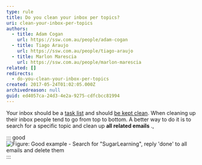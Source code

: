 ```yaml
---
type: rule
title: Do you clean your inbox per topics?
uri: clean-your-inbox-per-topics
authors:
  - title: Adam Cogan
    url: https://ssw.com.au/people/adam-cogan
  - title: Tiago Araujo
    url: https://ssw.com.au/people/tiago-araujo
  - title: Marlon Marescia
    url: https://ssw.com.au/people/marlon-marescia
related: []
redirects:
  - do-you-clean-your-inbox-per-topics
created: 2017-05-24T01:02:05.000Z
archivedreason: null
guid: ed4057ca-24d3-4e2a-9275-cdfcbcc81994
---
```

Your inbox should be a [task list](/dones-is-your-inbox-a-task-list-only) and should [be kept clean](/dones-do-you-reply-done-and-delete-the-original-email). When cleaning up their inbox people tend to go from top to bottom. A better way to do it is to search for a specific topic and clean up  **all related emails** .,

<!--endintro-->

::: good\
![Figure: Good example - Search for "SugarLearning", reply 'done' to all emails and delete them](clean-inbox-by-topic-outlook-search.png)\
:::